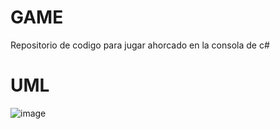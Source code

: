 # GAME
Repositorio de codigo para jugar ahorcado en la consola de c#

# UML
![image](https://github.com/user-attachments/assets/3ffe3bdf-3a9f-4166-9749-bf78c9a96d82)

